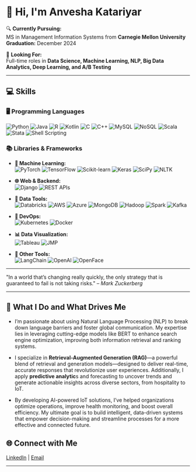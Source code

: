 # 👋 Hi, I'm Anvesha Katariyar

🔍 **Currently Pursuing:**  
MS in Management Information Systems from **Carnegie Mellon University**  
**Graduation:** December 2024

🌱 **Looking For:**  
Full-time roles in **Data Science, Machine Learning, NLP, Big Data Analytics, Deep Learning, and A/B Testing**

---

## 💻 **Skills**  

### 🖥️ Programming Languages  
![Python](https://img.shields.io/badge/Python-3776AB?style=flat&logo=python&logoColor=white) 
![Java](https://img.shields.io/badge/Java-ED8B00?style=flat&logo=java&logoColor=white) 
![R](https://img.shields.io/badge/R-276DC3?style=flat&logo=r&logoColor=white) ![Kotlin](https://img.shields.io/badge/Kotlin-0095D5?style=flat&logo=kotlin&logoColor=white) 
![C](https://img.shields.io/badge/C-00599C?style=flat&logo=c&logoColor=white) 
![C++](https://img.shields.io/badge/C++-00599C?style=flat&logo=cplusplus&logoColor=white) 
![MySQL](https://img.shields.io/badge/MySQL-4479A1?style=flat&logo=mysql&logoColor=white) 
![NoSQL](https://img.shields.io/badge/NoSQL-005571?style=flat&logo=mongodb&logoColor=white) 
![Scala](https://img.shields.io/badge/Scala-DC322F?style=flat&logo=scala&logoColor=white) 
![Stata](https://img.shields.io/badge/Stata-0032A0?style=flat&logo=stata&logoColor=white) 
![Shell Scripting](https://img.shields.io/badge/Shell_Scripting-4EAA25?style=flat&logo=gnu-bash&logoColor=white) 

### 📚 Libraries & Frameworks  
- **🧠 Machine Learning:**  
  ![PyTorch](https://img.shields.io/badge/PyTorch-EE4C2C?style=flat&logo=pytorch&logoColor=white) 
  ![TensorFlow](https://img.shields.io/badge/TensorFlow-FF6F00?style=flat&logo=tensorflow&logoColor=white) 
  ![Scikit-learn](https://img.shields.io/badge/Scikit--learn-F7931E?style=flat&logo=scikit-learn&logoColor=white) 
  ![Keras](https://img.shields.io/badge/Keras-D00000?style=flat&logo=keras&logoColor=white) 
  ![SciPy](https://img.shields.io/badge/SciPy-8CAAE6?style=flat&logo=scipy&logoColor=white) 
  ![NLTK](https://img.shields.io/badge/NLTK-008080?style=flat)

- **🌐 Web & Backend:**  
  ![Django](https://img.shields.io/badge/Django-092E20?style=flat&logo=django&logoColor=white) 
  ![REST APIs](https://img.shields.io/badge/REST%20APIs-005571?style=flat&logo=api&logoColor=white)

- **💽 Data Tools:**  
  ![Databricks](https://img.shields.io/badge/Databricks-EF7024?style=flat&logo=databricks&logoColor=white) 
  ![AWS](https://img.shields.io/badge/AWS-232F3E?style=flat&logo=amazonaws&logoColor=white) 
  ![Azure](https://img.shields.io/badge/Azure-0078D4?style=flat&logo=microsoftazure&logoColor=white) 
  ![MongoDB](https://img.shields.io/badge/MongoDB-47A248?style=flat&logo=mongodb&logoColor=white) 
  ![Hadoop](https://img.shields.io/badge/Hadoop-66CCFF?style=flat&logo=apachehadoop&logoColor=white) 
  ![Spark](https://img.shields.io/badge/Spark-E25A1C?style=flat&logo=apachespark&logoColor=white) 
  ![Kafka](https://img.shields.io/badge/Kafka-231F20?style=flat&logo=apachekafka&logoColor=white)

- **🚀 DevOps:**  
  ![Kubernetes](https://img.shields.io/badge/Kubernetes-326CE5?style=flat&logo=kubernetes&logoColor=white) 
  ![Docker](https://img.shields.io/badge/Docker-2496ED?style=flat&logo=docker&logoColor=white)

- **📊 Data Visualization:**  
  ![Tableau](https://img.shields.io/badge/Tableau-E97627?style=flat&logo=tableau&logoColor=white) 
  ![JMP](https://img.shields.io/badge/JMP-0066CC?style=flat)

- **🔧 Other Tools:**  
  ![LangChain](https://img.shields.io/badge/LangChain-FF8800?style=flat) 
  ![OpenAI](https://img.shields.io/badge/OpenAI-412991?style=flat&logo=openai&logoColor=white) 
  ![OpenFace](https://img.shields.io/badge/OpenFace-FF4500?style=flat)

---

"In a world that’s changing really quickly, the only strategy that is guaranteed to fail is not taking risks." – *Mark Zuckerberg*

---
## 🚀 **What I Do and What Drives Me**  

- I’m passionate about using Natural Language Processing (NLP) to break down language barriers and foster global communication. My expertise lies in leveraging cutting-edge models like BERT to enhance search engine optimization, improving both information retrieval and ranking systems.

- I specialize in **Retrieval-Augmented Generation (RAG)**—a powerful blend of retrieval and generation models—designed to deliver real-time, accurate responses that revolutionize user experiences. Additionally, I apply **predictive analytic**s and forecasting to uncover trends and generate actionable insights across diverse sectors, from hospitality to IoT.

- By developing AI-powered IoT solutions, I’ve helped organizations optimize operations, improve health monitoring, and boost overall efficiency. My ultimate goal is to build intelligent, data-driven systems that empower decision-making and streamline processes for a more effective and connected future.

## 🌐 **Connect with Me**  
[LinkedIn](https://www.linkedin.com/in/anvesha-k-08891860/) | [Email](mailto:aakatari@andrew.cmu.edu)

---
